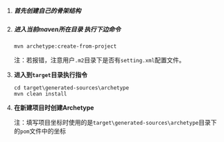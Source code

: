 1. ##### 首先创建自己的骨架结构

2. ##### 进入当前maven所在目录 执行下边命令

   ```
   mvn archetype:create-from-project
   ```

   注：若报错，注意用户`.m2`目录下是否有`setting.xml`配置文件。

3. **进入到`target`目录执行指令**

   ```
   cd target\generated-sources\archetype
   mvn clean install
   ```

4. **在新建项目时创建Archetype**

   注：填写项目坐标时使用的是`target\generated-sources\archetype`目录下的`pom`文件中的坐标